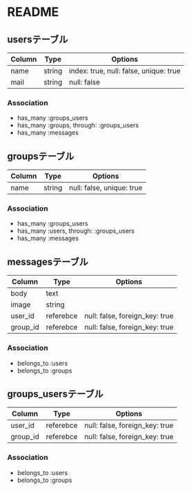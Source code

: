 # README

## usersテーブル

|Column|Type|Options|
|------|----|-------|
|name|string|index: true, null: false, unique: true|
|mail|string|null: false|

### Association
- has_many :groups_users
- has_many :groups, through: :groups_users
- has_many :messages

## groupsテーブル

|Column|Type|Options|
|------|----|-------|
|name|string|null: false, unique: true|

### Association
- has_many :groups_users
- has_many :users, through: :groups_users
- has_many :messages

## messagesテーブル

|Column|Type|Options|
|------|----|-------|
|body|text|
|image|string|
|user_id|referebce|null: false, foreign_key: true|
|group_id|referebce|null: false, foreign_key: true|

### Association
- belongs_to :users
- belongs_to :groups

## groups_usersテーブル

|Column|Type|Options|
|------|----|-------|
|user_id|referebce|null: false, foreign_key: true|
|group_id|referebce|null: false, foreign_key: true|

### Association
- belongs_to :users
- belongs_to :groups

























